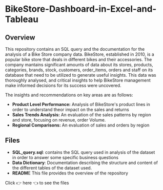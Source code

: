 # BikeStore-Dashboard-in-Excel-and-Tableau

## Overview
This repository contains an SQL query and the documentation for the analysis of a Bike Store company data.
BikeStore, established in 2010, is a popular bike store that deals in different bikes and their accessories. 
The company mantains significant amounts of data about its stores, products, categories, brands, stock, customers, 
order_items, orders and staff on its database that need to be utilized to generate useful insights.
This data was thoroughly analysed, and critical insights to help BikeStore management make informed decisions for 
its success were uncovered.

The insights and recommendations on key areas are as follows:
- **Product Level Performance:** Analysis of BikeStore's product lines in order to understand theor impact on the sales
  and returns
- **Sales Trends Analysis:** An evaluation of the sales patterns by region and store, focusing on revenue, order Volume.
- **Regional Comparisons:** An evaluation of sales and orders by region


## Files
- **SQL_query.sql**: contains the SQL query used in analysis of the dataset in order to answer some specific business questions
- **Data Dictionary**: Documentation describing the structure and content of the different tables of the dataset used.
- **READM**E This file provides the overview of the repository
  
Click 👉 here 👈 to see the files
